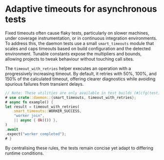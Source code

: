 # Adaptive timeouts for asynchronous tests

Fixed timeouts often cause flaky tests, particularly on slower machines, under
coverage instrumentation, or in continuous integration environments. To address
this, the daemon tests use a small `smart_timeouts` module that scales and caps
timeouts based on build configuration and the detected environment. Tunable
constants expose the multipliers and bounds, allowing projects to tweak
behaviour without touching call sites.

The `timeout_with_retries` helper executes an operation with a progressively
increasing timeout. By default, it retries with 50%, 100%, and 150% of the
calculated timeout, offering clearer diagnostics while avoiding spurious
failures from transient delays.

```rust
// Note: These utilities are only available in test builds (#[cfg(test)])
# use crate::daemon::{smart_timeouts, timeout_with_retries};
# async fn example() {
let result = timeout_with_retries(
    smart_timeouts::WORKER_SUCCESS,
    "worker join",
    || async { Ok(()) },
)
.await
.expect("worker completed");
# }
```

By centralising these rules, the tests remain concise yet adapt to differing
runtime conditions.
